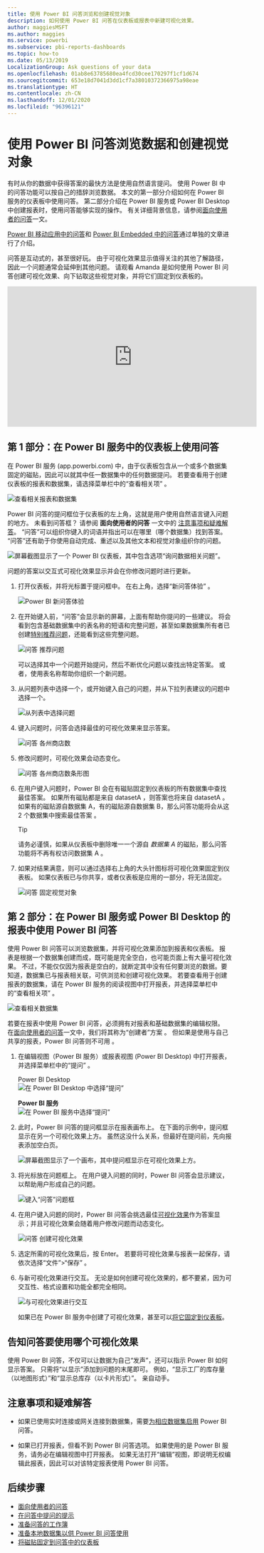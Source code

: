 ```yaml
---
title: 使用 Power BI 问答浏览和创建视觉对象
description: 如何使用 Power BI 问答在仪表板或报表中新建可视化效果。
author: maggiesMSFT
ms.author: maggies
ms.service: powerbi
ms.subservice: pbi-reports-dashboards
ms.topic: how-to
ms.date: 05/13/2019
LocalizationGroup: Ask questions of your data
ms.openlocfilehash: 01ab8e63785680ea4fcd30cee170297f1cf1d674
ms.sourcegitcommit: 653e18d7041d3dd1cf7a38010372366975a98eae
ms.translationtype: HT
ms.contentlocale: zh-CN
ms.lasthandoff: 12/01/2020
ms.locfileid: "96396121"
---
```

# <a name="use-power-bi-qa-to-explore-your-data-and-create-visuals"></a>使用 Power BI 问答浏览数据和创建视觉对象

有时从你的数据中获得答案的最快方法是使用自然语言提问。 使用 Power BI 中的问答功能可以按自己的措辞浏览数据。  本文的第一部分介绍如何在 Power BI 服务的仪表板中使用问答。 第二部分介绍在 Power BI 服务或 Power BI Desktop 中创建报表时，使用问答能够实现的操作。 有关详细背景信息，请参阅[面向使用者的问答](../consumer/end-user-q-and-a.md)一文。 

[Power BI 移动应用中的问答](../consumer/mobile/mobile-apps-ios-qna.md)和 [Power BI Embedded 中的问答](../developer/embedded/qanda.md)通过单独的文章进行了介绍。 

问答是互动式的，甚至很好玩。 由于可视化效果显示值得关注的其他了解路径，因此一个问题通常会延伸到其他问题。 请观看 Amanda 是如何使用 Power BI 问答创建可视化效果、向下钻取这些视觉对象，并将它们固定到仪表板的。

<iframe width="560" height="315" src="https://www.youtube.com/embed/qMf7OLJfCz8?list=PL1N57mwBHtN0JFoKSR0n-tBkUJHeMP2cP" frameborder="0" allowfullscreen></iframe>

## <a name="part-1-use-qa-on-a-dashboard-in-the-power-bi-service"></a>第 1 部分：在 Power BI 服务中的仪表板上使用问答

在 Power BI 服务 (app.powerbi.com) 中，由于仪表板包含从一个或多个数据集固定的磁贴，因此可以就其中任一数据集中的任何数据提问。 若要查看用于创建仪表板的报表和数据集，请选择菜单栏中的“查看相关项”  。

![查看相关报表和数据集](media/power-bi-tutorial-q-and-a/power-bi-view-related.png)

Power BI 问答的提问框位于仪表板的左上角，这就是用户使用自然语言键入问题的地方。 未看到问答框？ 请参阅 **面向使用者的问答** 一文中的 [注意事项和疑难解答](../consumer/end-user-q-and-a.md#considerations-and-troubleshooting)。  “问答”可以组织你键入的词语并指出可以在哪里（哪个数据集）找到答案。 “问答”还有助于你使用自动完成、重述以及其他文本和视觉对象组织你的问题。

![屏幕截图显示了一个 Power BI 仪表板，其中包含选项“询问数据相关问题”。](media/power-bi-tutorial-q-and-a/powerbi-qna.png)

问题的答案以交互式可视化效果显示并会在你修改问题时进行更新。

1. 打开仪表板，并将光标置于提问框中。 在右上角，选择“新问答体验”  。

    ![Power BI 新问答体验](media/power-bi-tutorial-q-and-a/power-bi-qna-new-experience.png)

1. 在开始键入前，“问答”会显示新的屏幕，上面有帮助你提问的一些建议。 将会看到包含基础数据集中的表名称的短语和完整问题，甚至如果数据集所有者已创建[特别推荐问题](service-q-and-a-create-featured-questions.md)，还能看到这些完整问题。

   ![问答 推荐问题](media/power-bi-tutorial-q-and-a/power-bi-qna-suggested-questions.png)

   可以选择其中一个问题开始提问，然后不断优化问题以查找出特定答案。 或者，使用表名称帮助你组织一个新问题。

2. 从问题列表中选择一个，或开始键入自己的问题，并从下拉列表建议的问题中选择一个。

   ![从列表中选择问题](media/power-bi-tutorial-q-and-a/power-bi-qna-select-a-question-how-many-stores.png)

3. 键入问题时，问答会选择最佳的可视化效果来显示答案。

   ![问答 各州商店数](media/power-bi-tutorial-q-and-a/power-bi-qna-how-many-stores-by-state.png)

4. 修改问题时，可视化效果会动态变化。

   ![问答 各州商店数条形图](media/power-bi-tutorial-q-and-a/power-bi-qna-stores-by-state-bar-chart.png)

1. 在用户键入问题时，Power BI 会在有磁贴固定到仪表板的所有数据集中查找最佳答案。  如果所有磁贴都是来自 datasetA  ，则答案也将来自 datasetA  。  如果有的磁贴源自数据集 A，有的磁贴源自数据集 B，那么问答功能将会从这 2 个数据集中搜索最佳答案   。

   > [!TIP]
   > 请务必谨慎，如果从仪表板中删除唯一一个源自 *数据集 A* 的磁贴，那么问答功能将不再有权访问数据集 A  。
   >

5. 如果对结果满意，则可以通过选择右上角的大头针图标将可视化效果固定到仪表板。 如果仪表板已与你共享，或者仪表板是应用的一部分，将无法固定。

   ![问答 固定视觉对象](media/power-bi-tutorial-q-and-a/power-bi-qna-pin-visual.png)

## <a name="part-2-use-qa-in-a-report-in-power-bi-service-or-power-bi-desktop"></a>第 2 部分：在 Power BI 服务或 Power BI Desktop 的报表中使用 Power BI 问答

使用 Power BI 问答可以浏览数据集，并将可视化效果添加到报表和仪表板。 报表是根据一个数据集创建而成，既可能是完全空白，也可能页面上有大量可视化效果。 不过，不能仅仅因为报表是空白的，就断定其中没有任何要浏览的数据。要知道，数据集已与报表相关联，可供浏览和创建可视化效果。  若要查看用于创建报表的数据集，请在 Power BI 服务的阅读视图中打开报表，并选择菜单栏中的“查看相关项”  。

![查看相关数据集](media/power-bi-tutorial-q-and-a/power-bi-view-related.png)

若要在报表中使用 Power BI 问答，必须拥有对报表和基础数据集的编辑权限。 在[面向使用者的问答](../consumer/end-user-q-and-a.md)一文中，我们将其称为“创建者”方案  。 但如果是使用与自己共享的报表，Power BI 问答则不可用  。

1. 在编辑视图（Power BI 服务）或报表视图 (Power BI Desktop) 中打开报表，并选择菜单栏中的“提问”  。

    Power BI Desktop     
    ![在 Power BI Desktop 中选择“提问”](media/power-bi-tutorial-q-and-a/power-bi-desktop-question.png)

    **Power BI 服务**    
    ![在 Power BI 服务中选择“提问”](media/power-bi-tutorial-q-and-a/power-bi-service.png)

2. 此时，Power BI 问答的提问框显示在报表画布上。 在下面的示例中，提问框显示在另一个可视化效果上方。 虽然这没什么关系，但最好在提问前，先向报表添加空白页。

    ![屏幕截图显示了一个画布，其中提问框显示在可视化效果上方。](media/power-bi-tutorial-q-and-a/power-bi-ask-question.png)

3. 将光标放在问题框上。 在用户键入问题的同时，Power BI 问答会显示建议，以帮助用户形成自己的问题。

   ![键入“问答”问题框](media/power-bi-tutorial-q-and-a/power-bi-q-and-a-suggestions.png)

4. 在用户键入问题的同时，Power BI 问答会挑选最佳[可视化效果](../visuals/power-bi-visualization-types-for-reports-and-q-and-a.md)作为答案显示；并且可视化效果会随着用户修改问题而动态变化。

   ![问答 创建可视化效果](media/power-bi-tutorial-q-and-a/power-bi-q-and-a-visual.png)

5. 选定所需的可视化效果后，按 Enter。 若要将可视化效果与报表一起保存，请依次选择“文件”>“保存”  。

6. 与新可视化效果进行交互。 无论是如何创建可视化效果的，都不要紧，因为可交互性、格式设置和功能全都完全相同。

   ![与可视化效果进行交互](media/power-bi-tutorial-q-and-a/power-bi-q-and-a-ellipses.png)

   如果已在 Power BI 服务中创建了可视化效果，甚至可以[将它固定到仪表板](service-dashboard-pin-tile-from-q-and-a.md)。

## <a name="tell-qa-which-visualization-to-use"></a>告知问答要使用哪个可视化效果
使用 Power BI 问答，不仅可以让数据为自己“发声”，还可以指示 Power BI 如何显示答案。 只需将“以<visualization type>显示”添加到问题的末尾即可。  例如，“显示工厂的库存量（以地图形式）”和“显示总库存（以卡片形式）”。  亲自动手。

## <a name="considerations-and-troubleshooting"></a>注意事项和疑难解答
- 如果已使用实时连接或网关连接到数据集，需要[为相应数据集启用](service-q-and-a-direct-query.md) Power BI 问答。

- 如果已打开报表，但看不到 Power BI 问答选项。 如果使用的是 Power BI 服务，请务必在编辑视图中打开报表。 如果无法打开“编辑”视图，即说明无权编辑此报表，因此可以对该特定报表使用 Power BI 问答。

## <a name="next-steps"></a>后续步骤

- [面向使用者的问答](../consumer/end-user-q-and-a.md)   
- [在问答中提问的提示](../consumer/end-user-q-and-a-tips.md)   
- [准备问答的工作簿](service-prepare-data-for-q-and-a.md)  
- [准备本地数据集以供 Power BI 问答使用](service-q-and-a-direct-query.md)   
- [将磁贴固定到问答中的仪表板](service-dashboard-pin-tile-from-q-and-a.md)
